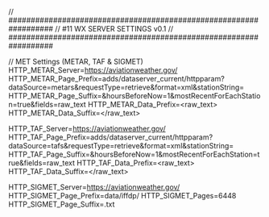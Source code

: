 // ##################################################################
//                 #11 WX SERVER SETTINGS v0.1
// ##################################################################

// MET Settings (METAR, TAF & SIGMET)
HTTP_METAR_Server=https://aviationweather.gov/
HTTP_METAR_Page_Prefix=adds/dataserver_current/httpparam?dataSource=metars&requestType=retrieve&format=xml&stationString=
HTTP_METAR_Page_Suffix=&hoursBeforeNow=1&mostRecentForEachStation=true&fields=raw_text
HTTP_METAR_Data_Prefix=<raw_text>
HTTP_METAR_Data_Suffix=</raw_text>

HTTP_TAF_Server=https://aviationweather.gov/
HTTP_TAF_Page_Prefix=adds/dataserver_current/httpparam?dataSource=tafs&requestType=retrieve&format=xml&stationString=
HTTP_TAF_Page_Suffix=&hoursBeforeNow=1&mostRecentForEachStation=true&fields=raw_text
HTTP_TAF_Data_Prefix=<raw_text>
HTTP_TAF_Data_Suffix=</raw_text>

HTTP_SIGMET_Server=https://aviationweather.gov/
HTTP_SIGMET_Page_Prefix=data/iffdp/
HTTP_SIGMET_Pages=6448
HTTP_SIGMET_Page_Suffix=.txt